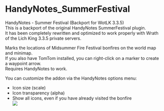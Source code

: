 # HandyNotes_SummerFestival
HandyNotes - Summer Festival (Backport for WotLK 3.3.5)  
This is a backport of the original HandyNotes SummerFestival plugin.  
It has been completely rewritten and optimized to work properly with Wrath of the Lich King 3.3.5 private servers.  

Marks the locations of Midsummer Fire Festival bonfires on the world map and minimap.  
If you also have TomTom installed, you can right-click on a marker to create a waypoint arrow.  
Requires HandyNotes to work.

You can customize the addon via the HandyNotes options menu:
- Icon size (scale)  
- Icon transparency (alpha)  
- Show all icons, even if you have already visited the bonfire  
![](https://i.ibb.co/XxRVjFs1/HSF.jpg)
